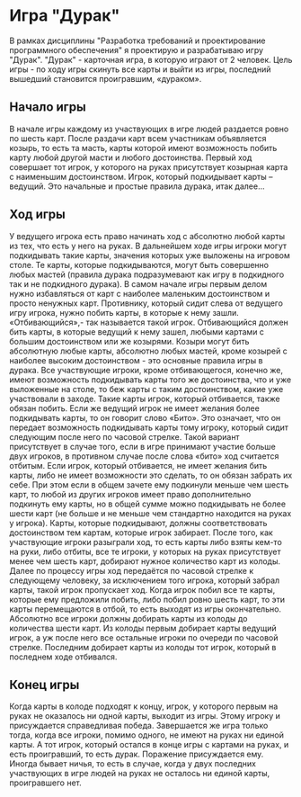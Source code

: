 # Игра "Дурак"
В рамках дисциплины "Разработка требований и проектирование программного обеспечения" я проектирую и разрабатываю игру "Дурак". 
"Дурак" - карточная игра, в которую играют от 2 человек. Цель игры - по ходу игры скинуть все карты и выйти из игры, последний вышедший становится проигравшим, «дураком».

## Начало игры 
В начале игры каждому из участвующих в игре людей раздается ровно по шесть карт. 
После раздачи карт всем участникам объявляется козырь, то есть та масть, карты которой имеют возможность побить карту любой другой масти и любого достоинства. 
Первый ход совершает тот игрок, у которого на руках присутствует козырная карта с наименьшим достоинством. Игрок, который подкидывает карты – ведущий.  Это начальные и простые правила дурака, итак далее...

## Ход игры 
У ведущего игрока есть право начинать ход с абсолютно любой карты из тех, что есть у него на руках. 
В дальнейшем ходе игры игроки могут подкидывать такие карты, значения которых уже выложены на игровом столе. 
Те карты, которые подкидываются, могут быть совершенно любых мастей (правила дурака подразумевают как игру в подкидного так и не подкидного дурака). 
В самом начале игры первым делом нужно избавляться от карт с наиболее маленьким достоинством и просто ненужных карт.
Противнику, который сидит слева от ведущего игру игрока, нужно побить карты, в которые к нему зашли. 
«Отбивающийся»,- так называется такой игрок. Отбивающийся должен бить карты, в которые ведущий к нему зашел, любыми картами с большим достоинством или же козырями. 
Козыри могут бить абсолютную любые карты, абсолютно любых мастей, кроме козырей с наиболее высоким достоинством - это основные правила игры в дурака. 
Все участвующие игроки, кроме отбивающегося, конечно же, имеют возможность подкидывать карты того же достоинства, что и уже выложенные на столе, то беж карты с таким достоинством, какие уже участвовали в заходе. 
Такие карты игрок, который отбивается, также обязан побить. Если же ведущий игрок не имеет желания более подкидывать карты, то он говорит слово «Бито». 
Это означает, что он передает возможность подкидывать карты тому игроку, который сидит следующим после него по часовой стрелке. 
Такой вариант присутствует в случае того, если в игре принимают участие больше двух игроков, в противном случае после слова «бито» ход считается отбитым. 
Если игрок, который отбивается, не имеет желания бить карты, либо не имеет возможности это сделать, то он обязан забрать их себе. При этом если в общем зачете ему подкинули меньше чем шесть карт, то любой из других игроков имеет право дополнительно подкинуть ему карты, но в общей сумме можно подкидывать не более шести карт (не больше и не меньше чем стандартно находится на руках у игрока). 
Карты, которые подкидывают, должны соответствовать достоинством тем картам, которые игрок забирает. 
После того, как участвующие игроки разыграли ход, то есть карты либо взяты кем-то на руки, либо отбиты, все те игроки, у которых на руках присутствует менее чем шесть карт, 
добирают нужное количество карт из колоды. 
Далее по процессу игры ход передаётся по часовой стрелке к следующему человеку, за исключением того игрока, который забрал карты, такой игрок пропускает ход. 
Когда игрок побил все те карты, которые ему предложили побить, либо побил ровно шесть карт, то эти карты перемещаются в отбой, то есть выходят из игры окончательно. 
Абсолютно все игроки должны добирать карты из колоды до количества шести карт. 
Из колоды первым добирает карты ведущий игрок, а уж после него все остальные игроки по очереди по часовой стрелке. 
Последним добирает карты из колоды тот игрок, который в последнем ходе отбивался. 

## Конец игры 
Когда карты в колоде подходят к концу, игрок, у которого первым на руках не оказалось ни одной карты, выходит из игры. 
Этому игроку и присуждается справедливая победа. 
Завершается же игра только тогда, когда все игроки, помимо одного, не имеют на руках ни единой карты. 
А тот игрок, который остался в конце игры с картами на руках, и есть проигравший, то есть дурак. 
Поражение присуждается ему. 
Иногда бывает ничья, то есть в случае, когда у двух последних участвующих в игре людей на руках не осталось ни единой карты, проигравшего нет.
 

